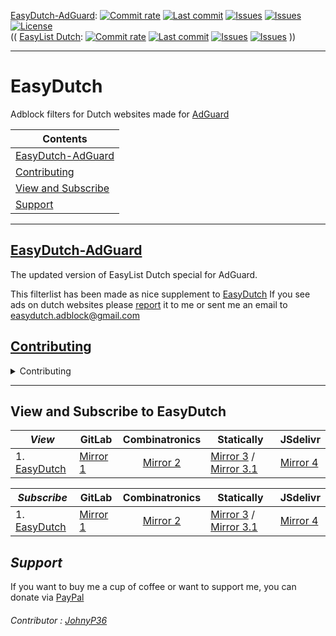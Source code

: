 [EasyDutch-AdGuard](https://github.com/EasyDutch-uBO/EasyDutch-AdGuard):
[![Commit rate](https://img.shields.io/github/commit-activity/y/EasyDutch-uBO/EasyDutch-AdGuard?label=Commits&color=succes)](https://github.com/EasyDutch-uBO/EasyDutch-AdGuard/commits/)
[![Last commit](https://img.shields.io/github/last-commit/EasyDutch-uBO/EasyDutch-AdGuard?label=Last%20commit&color=informational)](https://github.com/EasyDutch-uBO/EasyDutch-AdGuard/commits/main)
[![Issues](https://img.shields.io/github/issues/EasyDutch-uBO/EasyDutch-AdGuard?label=Issues&color=red)](https://github.com/EasyDutch-uBO/EasyDutch-AdGuard/issues)
[![Issues](https://img.shields.io/github/issues-closed/EasyDutch-uBO/EasyDutch-AdGuard?color=green&label=Issues)](https://github.com/EasyDutch-uBO/EasyDutch-AdGuard/issues?q=is%3Aissue+is%3Aclosed)
[![License](https://img.shields.io/badge/License-GPLv3-blue.svg?label=License&color=lightgrey)](https://github.com/EasyDutch-uBO/EasyDutch-AdGuard/blob/main/LICENSE) <br>
(( [EasyList Dutch](https://github.com/easylist/easylistdutch/):
[![Commit rate](https://img.shields.io/github/commit-activity/y/easylist/easylistdutch?label=Commits&color=succes&style=plastic)](https://github.com/easylist/easylistdutch/commits/)
[![Last commit](https://img.shields.io/github/last-commit/easylist/easylistdutch?label=Last%20commit&color=informational&style=plastic)](https://github.com/easylist/easylistdutch/commits/master)
[![Issues](https://img.shields.io/github/issues/easylist/easylistdutch?label=Issues&color=red&style=plastic)](https://github.com/easylist/easylistdutch/issues)
[![Issues](https://img.shields.io/github/issues-closed/easylist/easylistdutch?color=green&label=Issues&style=plastic)](https://github.com/easylist/easylistdutch/issues?q=is%3Aissue+is%3Aclosed) ))

***
# EasyDutch
Adblock filters for Dutch websites made for [AdGuard](https://adguard.com/en/adguard-browser-extension/overview.html)

| Contents |
| --- |
| [EasyDutch-AdGuard](#easydutch-adguard) |
| [Contributing](#contributing) |
| [View and Subscribe](#view-and-subscribe-to-easydutch) |
| [Support](#support) |
-----
## [EasyDutch-AdGuard](https://github.com/EasyDutch-uBO/EasyDutch-AdGuard)
The updated version of EasyList Dutch special for AdGuard. 

This filterlist has been made as nice supplement to [EasyDutch](https://github.com/EasyDutch-uBO/EasyDutch-AdGuard) 
If you see ads on dutch websites please [report](https://github.com/EasyDutch-uBO/EasyDutch/issues/new/choose) it to me or sent me an email to easydutch.adblock@gmail.com <br>

## [Contributing](https://github.com/EasyDutch-uBO/EasyDutch-AdGuard/blob/main/CONTRIBUTING.md)
<details>
<summary>Contributing</summary>

> ##### Ordering of filters
> 
> New filters must be added on the top of each list.
> 
> The reason is to provide an easy way to check whether a filter is still relevant. The filters at the end of the file will be the oldest filters, and also the most likely to maybe be obsolete.
> 
> Old filters which are confirmed to still be required must be moved to the top of the list.
> 
> ##### Issue number association
> 
> **All** added filters must be associated with a formal issue number or date, example:
> 
>     ! https://github.com/EasyDutch-uBO/EasyDutch/issues/3
>     ||data.inertanceretinallaurel.com^
>     ! 2021-04-27
>     ||androidplanet.nl,iphoned.nl##.dynamic-content-native
> 
> This way this documents why a filter was added, and how to verify whether an old filter is still needed. The comment line preceding the filter(s) to solve a specific issue should be only a URL to the issue. The issue itself can contains all the details about how the issue was solved, and why it was solved this way, etc.
> 
> ##### Commit message
> 
> - Keep it simple, use `A:` for adding a site, `C:` for changing or updating rules, `R:` for removing, and `M:` for moving to other files. 
> - Put here after the site url `spele.nl` (no `https://www.`) 
> - Put after this the issue number. </br>
> Example: `A: spele.nl fix #3` or `C: nu.nl`. The issue itself will contains all the details.
> 
> ##### Hide General
> 
> You may only make General Hiding rules, if it applies to tree or more websites
> 
> *******
> #### What you might do or not do as a contributor
> 
> As a contributor it is **forbidden** to change the following files:
> - `.github` folder 
> - `README.md`
> - `CONTRIBUTING.md`
> - `CODE_OF_CONDUCT.md`
> - `LICENSE`
> 
> The rest you may change.
> 
> Breaching this rule will result in a warning and if not listening, being banned as contributor!

</details>

***
## View and Subscribe to EasyDutch
| _**View**_ | GitLab | Combinatronics | Statically | JSdelivr |
| ---------- | ------ | :------------: | ---------- | -------- |
| 1. [EasyDutch](https://raw.githubusercontent.com/EasyDutch-uBO/EasyDutch-AdGuard/main/EasyDutch-AdGuard.txt) | [Mirror 1](https://gitlab.com/BPower0036/EasyDutch-AdGuard/-/raw/main/EasyDutch-AdGuard.txt) | [Mirror 2](https://combinatronics.io/EasyDutch-uBO/EasyDutch-AdGuard/main/EasyDutch-AdGuard.txt) | [Mirror 3](https://cdn.statically.io/gh/EasyDutch-uBO/EasyDutch-AdGuard/main/EasyDutch-AdGuard.txt) / [Mirror 3.1](https://cdn.statically.io/gl/BPower0036/EasyDutch-AdGuard/raw/main/EasyDutch-AdGuard.txt) | [Mirror 4](https://cdn.jsdelivr.net/gh/EasyDutch-uBO/EasyDutch-AdGuard@main/EasyDutch-AdGuard.txt) |

| _**Subscribe**_ | GitLab | Combinatronics | Statically | JSdelivr |
| --------------- | ------ | :------------: | ---------- | -------- |
| 1. [EasyDutch](https://subscribe.adblockplus.org/?location=https://raw.githubusercontent.com/EasyDutch-uBO/EasyDutch-AdGuard/main/EasyDutch-AdGuard.txt&title=EasyDutch-AdGuard) | [Mirror 1](https://subscribe.adblockplus.org/?location=https://gitlab.com/BPower0036/EasyDutch/-/raw/main/EasyDutch-AdGuard.txt&title=EasyDutch-AdGuard) | [Mirror 2](https://subscribe.adblockplus.org/?location=https://combinatronics.io/EasyDutch-uBO/EasyDutch-AdGuard/main/EasyDutch-AdGuard.txt&title=EasyDutch-AdGuard) | [Mirror 3](https://subscribe.adblockplus.org/?location=https://cdn.statically.io/gh/EasyDutch-uBO/EasyDutch-AdGuard/main/EasyDutch-AdGuard.txt&title=EasyDutch-AdGuard) / [Mirror 3.1](https://subscribe.adblockplus.org/?location=https://cdn.statically.io/gl/BPower0036/EasyDutc-AdGuard/raw/main/EasyDutch-AdGuard.txt&title=EasyDutch-AdGuard) | [Mirror 4](https://subscribe.adblockplus.org/?location=https://cdn.jsdelivr.net/gh/EasyDutch-uBO/EasyDutch-AdGuard@main/EasyDutch-AdGuard.txt&title=EasyDutch-AdGuard) |

## *Support*
If you want to buy me a cup of coffee or want to support me, you can donate via [PayPal](https://www.paypal.com/donate/?hosted_button_id=NRARDMBBMV3LC)

###### Contributor : [JohnyP36](https://github.com/JohnyP36)
